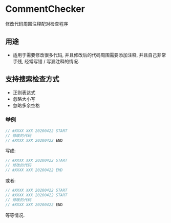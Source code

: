 # CommentChecker
 修改代码周围注释配对检查程序
## 用途 
- 适用于需要修改很多代码, 并且修改后的代码周围需要添加注释, 并且自己非常手残, 经常写错 / 写漏注释的情况. 
## 支持搜索检查方式
- 正则表达式
- 忽略大小写
- 忽略多余空格
### 举例
``` csharp
// #XXXX XXX 20200422 START
// 修改的代码
// #XXXX XXX 20200422 END
```
写成: 
``` csharp
// #XXXX XXX 20200422 START
// 修改的代码
// #XXXX XXX 20200422 EMD
```
或者: 
``` csharp
// #XXXX XXX 20200422 START
// #XXXX XXX 20200422 START
// 修改的代码
// #XXXX XXX 20200422 END
```
等等情况. 
